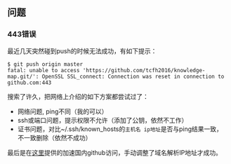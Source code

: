 ## 问题

### 443错误

最近几天突然碰到push的时候无法成功，有如下提示：

```
$ git push origin master
fatal: unable to access 'https://github.com/tcfh2016/knowledge-map.git/': OpenSSL SSL_connect: Connection was reset in connection to github.com:443
```

搜索了许久，把网络上介绍的如下方案都尝试过了：

- 网络问题, ping不同（我的可以）
- ssh或端口问题，提示权限不允许（添加了公钥，依然不工作）
- 证书问题，对比~/.ssh/known_hosts的`主机名 ip地址`是否与ping结果一致，不一致删除（依然不成功）

最后是在[这里](https://jasonkayzk.github.io/2019/10/10/%E5%85%B3%E4%BA%8E%E4%BD%BF%E7%94%A8Git%E6%97%B6push-pull%E8%B6%85%E6%97%B6-%E4%BB%A5%E5%8F%8AGithub%E8%AE%BF%E9%97%AE%E6%85%A2%E7%9A%84%E8%A7%A3%E5%86%B3%E5%8A%9E%E6%B3%95/)提供的加速国内github访问，手动调整了域名解析IP地址才成功。
